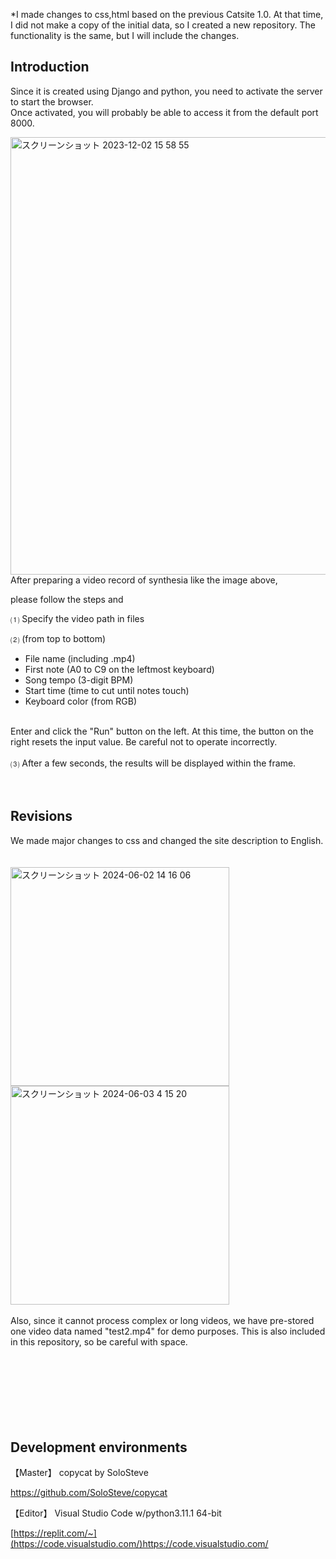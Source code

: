 *I made changes to css,html based on the previous Catsite 1.0.
At that time, I did not make a copy of the initial data, so I created a new repository.
The functionality is the same, but I will include the changes.


## **Introduction**

Since it is created using Django and python, you need to activate the server to start the browser.<br>
Once activated, you will probably be able to access it from the default port 8000.<br>

<img width="700" alt="スクリーンショット 2023-12-02 15 58 55" src="https://github.com/Ken1414/Catsite1.0/assets/116622288/738c73d1-6916-49f6-ab38-f0b5bda93f2b">
<br>
After preparing a video record of synthesia like the image above,<br>

please follow the steps and

⑴ Specify the video path in files<br>

⑵ (from top to bottom)<br>
 * File name (including .mp4)<br>
 * First note (A0 to C9 on the leftmost keyboard)<br>
 * Song tempo (3-digit BPM)<br>
 * Start time (time to cut until notes touch)<br>
 * Keyboard color (from RGB)
 <br>
 Enter and click the "Run" button on the left.
 At this time, the button on the right resets the input value. Be careful not to operate incorrectly.
<br>
<br>
⑶ After a few seconds, the results will be displayed within the frame.<br>
<br>
<br>

## **Revisions**
We made major changes to css and changed the site description to English.
<br>
<br>
<br>
<img width="350" alt="スクリーンショット 2024-06-02 14 16 06" src="https://github.com/Ken1414/Catsite1.1/assets/116622288/2aa65cc5-8b4e-4973-9015-1f94664aefaf">
<img width="350" alt="スクリーンショット 2024-06-03 4 15 20" src="https://github.com/Ken1414/Catsite1.1/assets/116622288/27fe7620-b912-4cbe-bc2b-d752d33e917a">
<br>
<br>
Also, since it cannot process complex or long videos, we have pre-stored one video data named "test2.mp4" for demo purposes. This is also included in this repository, so be careful with space.
<br>
<br>
<br>
<br>
<br>
<br>
<br>
<br>


## **Development environments**

【Master】 copycat by SoloSteve

https://github.com/SoloSteve/copycat
<br>

【Editor】 Visual Studio Code w/python3.11.1 64-bit

[https://replit.com/~](https://code.visualstudio.com/)https://code.visualstudio.com/


